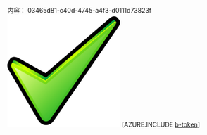 内容︰ 03465d81-c40d-4745-a4f3-d0111d73823f![图像](5ddd37a6-b8e9-4156-9d9b-b8c253db0bb7.png)
[AZURE.INCLUDE [b-token](14d2e317-616e-4868-b801-82ef8ed86d49.md)]
